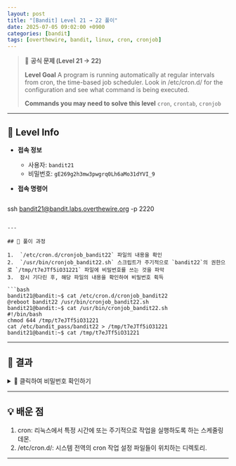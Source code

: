 ```yaml
---
layout: post
title: "[Bandit] Level 21 → 22 풀이"
date: 2025-07-05 09:02:00 +0900
categories: [bandit]
tags: [overthewire, bandit, linux, cron, cronjob]
---
```


> 📝 **공식 문제 (Level 21 → 22)**
>
> **Level Goal**
> A program is running automatically at regular intervals from cron, the time-based job scheduler. Look in /etc/cron.d/ for the configuration and see what command is being executed.
>
> **Commands you may need to solve this level**
> `cron`, `crontab`, `cronjob`

---

## 🔐 Level Info

- **접속 정보**
  - 사용자: `bandit21`
  - 비밀번호: `gE269g2h3mw3pwgrq0Lh6aMo31dYVI_9`
  
- **접속 명령어**

  ```bash
ssh bandit21@bandit.labs.overthewire.org -p 2220
  ```

---

## 🧪 풀이 과정

1.  `/etc/cron.d/cronjob_bandit22` 파일의 내용을 확인
2.  `/usr/bin/cronjob_bandit22.sh` 스크립트가 주기적으로 `bandit22`의 권한으로 `/tmp/t7eJTf5iO31221` 파일에 비밀번호를 쓰는 것을 파악
3.  잠시 기다린 후, 해당 파일의 내용을 확인하여 비밀번호 획득

```bash
bandit21@bandit:~$ cat /etc/cron.d/cronjob_bandit22
@reboot bandit22 /usr/bin/cronjob_bandit22.sh
bandit21@bandit:~$ cat /usr/bin/cronjob_bandit22.sh
#!/bin/bash
chmod 644 /tmp/t7eJTf5iO31221
cat /etc/bandit_pass/bandit22 > /tmp/t7eJTf5iO31221
bandit21@bandit:~$ cat /tmp/t7eJTf5iO31221
```

---

## 🎯 결과

<details markdown="1">
<summary>👀 클릭하여 비밀번호 확인하기</summary>

```bash
WdDozAdTMiXQGAcoE3TrA5n2i7I4p45v
```

</details>

---

## 💡 배운 점

1. cron: 리눅스에서 특정 시간에 또는 주기적으로 작업을 실행하도록 하는 스케줄링 데몬.
2. /etc/cron.d/: 시스템 전역의 cron 작업 설정 파일들이 위치하는 디렉토리.

<hr class="short-rule">